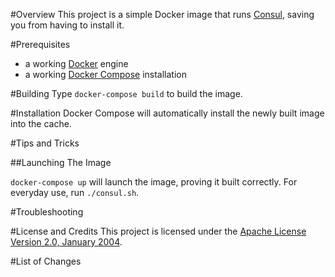 #Overview
This project is a simple Docker image that runs [Consul](https://consul.io/), saving you from having to install it.

#Prerequisites
* a working [Docker](http://docker.io) engine
* a working [Docker Compose](http://docker.io) installation

#Building
Type `docker-compose build` to build the image.

#Installation
Docker Compose will automatically install the newly built image into the cache.

#Tips and Tricks

##Launching The Image

`docker-compose up` will launch the image, proving it built correctly.  For everyday use, run `./consul.sh`.

#Troubleshooting

#License and Credits
This project is licensed under the [Apache License Version 2.0, January 2004](http://www.apache.org/licenses/).

#List of Changes


